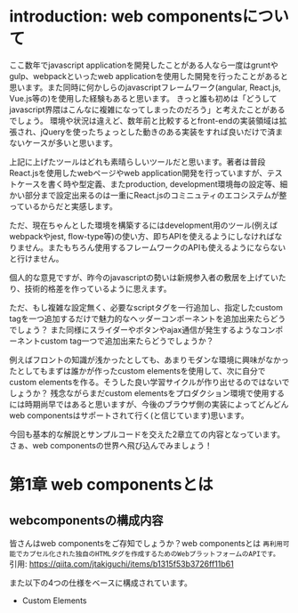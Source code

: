 # introduction: web componentsについて
ここ数年でjavascript applicationを開発したことがある人なら一度はgruntやgulp、webpackといったweb applicationを使用した開発を行ったことがあると思います。また同時に何かしらのjavascriptフレームワーク(angular, React.js, Vue.js等の)を使用した経験もあると思います。
きっと誰も初めは「どうしてjavascript界隈はこんなに複雑になってしまったのだろう」と考えたことがあるでしょう。
環境や状況は違えど、数年前と比較するとfront-endの実装領域は拡張され、jQueryを使ったちょっとした動きのある実装をすれば良いだけで済まないケースが多いと思います。

上記に上げたツールはどれも素晴らしいツールだと思います。著者は普段React.jsを使用したwebページやweb application開発を行っていますが、テストケースを書く時や型定義、またproduction, development環境毎の設定等、細かい部分まで設定出来るのは一重にReact.jsのコミニュティのエコシステムが整っているからだと実感します。

ただ、現在ちゃんとした環境を構築するにはdevelopment用のツール(例えばwebpackやjest, flow-type等)の使い方、即ちAPIを使えるようにしなければなりません。またもちろん使用するフレームワークのAPIも使えるようにならないと行けません。

個人的な意見ですが、昨今のjavascriptの勢いは新規参入者の敷居を上げていたり、技術的格差を作っているように思えます。

ただ、もし複雑な設定無く、必要なscriptタグを一行追加し、指定したcustom tagを一つ追加するだけで魅力的なヘッダーコンポーネントを追加出来たらどうでしょう？
また同様にスライダーやボタンやajax通信が発生するようなコンポーネントcustom tag一つで追加出来たらどうでしょうか？

例えばフロントの知識が浅かったとしても、あまりモダンな環境に興味がなかったとしてもまずは誰かが作ったcustom elementsを使用して、次に自分でcustom elementsを作る。そうした良い学習サイクルが作り出せるのではないでしょうか？
残念ながらまだcustom elementsをプロダクション環境で使用するには時期尚早ではあると思いますが、今後のブラウザ側の実装によってどんどんweb componentsはサポートされて行く(と信じています)思います。

今回も基本的な解説とサンプルコードを交えた2章立ての内容となっています。さぁ、web componentsの世界へ飛び込んでみましょう！

# 第1章 web componentsとは
## webcomponentsの構成内容
皆さんはweb componentsをご存知でしょうか？web componentsとは
`再利用可能でカプセル化された独自のHTMLタグを作成するためのWebプラットフォームのAPIです。`
引用: https://qiita.com/jtakiguchi/items/b1315f53b3726ff11b61

また以下の4つの仕様をベースに構成されています。
- Custom Elements

